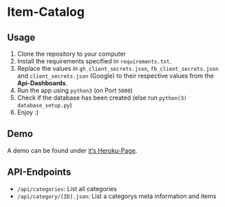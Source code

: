 # Item-Catalog
## Usage
1. Clone the repository to your computer
2. Install the requirements specified in ```requirements.txt```.
3. Replace the values in ```gh_client_secrets.json```, ```fb_client_secrets.json``` and ```client_secrets.json``` (Google) to their respective values from the **Api-Dashboards**.
4. Run the app using ```python3``` (on Port ```5000```)
5. Check if the database has been created (else run ```python(3) database_setup.py```)
6. Enjoy :)

## Demo
A demo can be found under [it‘s Heroku-Page](https://itemcatalog-marvnet.herokuapp.com).

## API-Endpoints
- ```/api/categories```: List all categories
- ```/api/category/[ID].json```: List a categorys meta information and items